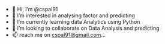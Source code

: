 - 👋 Hi, I’m @cspal91
- 👀 I’m interested in analysing factor and predicting 
- 🌱 I’m currently learning data Analytics using Python
- 💞️ I’m looking to collaborate on Data Analysis and predicting
- 📫 reach me on cspal91@gmail.com...

<!---
cspal91/cspal91 is a ✨ special ✨ repository because its `README.md` (this file) appears on your GitHub profile.
You can click the Preview link to take a look at your changes.
--->

